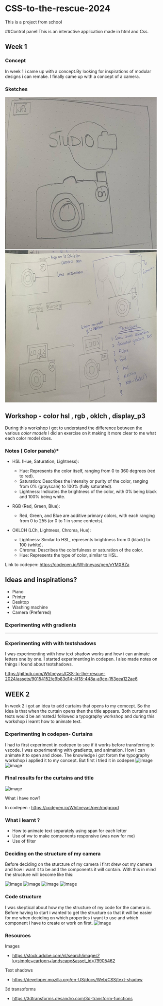 # CSS-to-the-rescue-2024
This is a project from school

##Control panel
This is an interactive application  made in html and Css.

## Week 1
### Concept
In week 1 i came up with a concept.By looking for inspirations of modular designs i can remake. I finally came up with a concept of a camera.

### Sketches
<img src="./imgs/WhatsApp%20Image%202024-03-15%20at%2011.11.50%20(1).jpeg" alt="Image Alt Text" width="500" height="500">

<img src="./imgs/WhatsApp%20Image%202024-03-15%20at%2011.11.50.jpeg" alt="Image Alt Text" width="500" height="500">



## Workshop - color hsl , rgb , oklch , display_p3
During this workshop i got to understand the difference between the various *color models* I did an exercise on it making it more clear to me what each color model does.
### Notes ( Color panels)*

- HSL (Hue, Saturation, Lightness):

   - Hue: Represents the color itself, ranging from 0 to 360 degrees (red to red).
   - Saturation: Describes the intensity or purity of the color, ranging from 0% (grayscale) to 100% (fully saturated).
   - Lightness: Indicates the brightness of the color, with 0% being black and 100% being white.


- RGB (Red, Green, Blue):
   - Red, Green, and Blue are additive primary colors, with each ranging from 0 to 255 (or 0 to 1 in some contexts).

- OKLCH (LCh, Lightness, Chroma, Hue):
   - Lightness: Similar to HSL, represents brightness from 0 (black) to 100 (white).
   - Chroma: Describes the colorfulness or saturation of the color.
   - Hue: Represents the type of color, similar to HSL.

Link to codepen: https://codepen.io/Whitneyas/pen/vYMXBZa


## Ideas and inspirations?
- Piano
- Printer
- Desktop
- Washing machine
- Camera (Preferred)

### Experimenting with gradients 
***

### Experimenting with with textshadows

I was experimenting with how text shadow works and how i can animate letters one by one. I started experimenting in codepen. I also made notes on things i found about textshadows. 

https://github.com/Whtneyas/CSS-to-the-rescue-2024/assets/90154152/e9b83d14-4f18-448a-a9ce-153eea122ae6


## WEEK 2 

In week 2 i got an idea to add curtains that opens to my comcept. So the idea is that when the curtain opens then the title appears. Both curtains and texts would be animated.I followed a typography workshop and during this workshop i learnt how to animate text.

### Experimenting in codepen- Curtains 
I had to first experiment in codepen to see if it works before transferring to vscode. I was experimenting with gradients, and animation. How i can animate it to open and close. The knowledge i got forom the typography workshop i applied it to my concept. But first i tried it in codepen
![image](https://github.com/Whtneyas/CSS-to-the-rescue-2024/assets/90154152/b343240e-439b-4267-b182-e1d25dc76c88)
![image](https://github.com/Whtneyas/CSS-to-the-rescue-2024/assets/90154152/eff69b4f-1dbb-4b15-a380-926981f4a3d5)

### Final results for the curtains and title 
![image](https://github.com/Whtneyas/CSS-to-the-rescue-2024/assets/90154152/2222ada5-92b1-4388-9ac1-9c8e2379cf8a)


What i have now? 

In codepen : https://codepen.io/Whitneyas/pen/mdgroxd

### What i learnt ?
- How to animate text separately using span for each letter
- Use of vw to make components responsive (was new for me)
- Use of filter

### Deciding on the structure of my camera 
Before deciding on the sturcture of my camera i first drew out my camera and how i want it to be and the components it will contain. With this in mind the structure will become like this: 

![image](https://github.com/Whtneyas/CSS-to-the-rescue-2024/assets/90154152/ffdea408-dc56-4723-9aaf-bc2087a625e0")
![image](https://github.com/Whtneyas/CSS-to-the-rescue-2024/assets/90154152/789059d4-6021-4029-8395-41f06ed3cf43)
![image](https://github.com/Whtneyas/CSS-to-the-rescue-2024/assets/90154152/494e353f-f22a-4c77-be6e-47bc2e99e723)
![image](https://github.com/Whtneyas/CSS-to-the-rescue-2024/assets/90154152/9f5c9949-06e5-4c51-b026-8a66d67ea7e4)


### Code structure
I was skeptical about how my the structure of my code for the camera is. Before having to start i wanted to get the structure so that it will be easier for me when deciding on which properties i want to use and which component i have to create or work on first.
![image](https://github.com/Whtneyas/CSS-to-the-rescue-2024/assets/90154152/e666dcf9-2e39-41ec-aed8-e302c1500057)





### Resources
Images
- https://stock.adobe.com/nl/search/images?k=simple+cartoon+landscape&asset_id=79905462
  
Text shadows
- https://developer.mozilla.org/en-US/docs/Web/CSS/text-shadow

3d transoforms
- https://3dtransforms.desandro.com/3d-transform-functions
  

